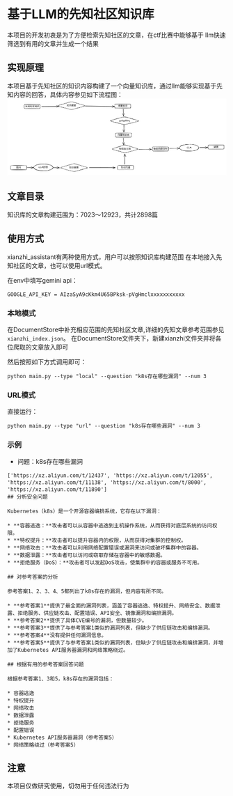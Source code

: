 # 基于LLM的先知社区知识库
本项目的开发初衷是为了方便检索先知社区的文章，在ctf比赛中能够基于
llm快速筛选到有用的文章并生成一个结果
## 实现原理
本项目基于先知社区的知识内容构建了一个向量知识库，通过llm能够实现基于先知内容的回答，具体内容参见如下流程图：
![img.png](img.png)
## 文章目录
知识库的文章构建范围为：7023～12923，共计2898篇
## 使用方式
xianzhi_assistant有两种使用方式，用户可以按照知识库构建范围
在本地接入先知社区的文章，也可以使用url模式。


在env中填写gemini api：
```
GOOGLE_API_KEY = AIzaSyA9cKkm4U65BPksk-pVgHmclxxxxxxxxxxx
```
### 本地模式
在DocumentStore中补充相应范围的先知社区文章,详细的先知文章参考范围参见`xianzhi_index.json`。
在DocumentStore文件夹下，新建xianzhi文件夹并将各位爬取的文章放入即可

然后按照如下方式调用即可：
```
python main.py --type "local" --question "k8s存在哪些漏洞" --num 3                                              
```
### URL模式
直接运行：
```
python main.py --type "url" --question "k8s存在哪些漏洞" --num 3                                              
```
### 示例
- 问题：k8s存在哪些漏洞
```
['https://xz.aliyun.com/t/12437', 'https://xz.aliyun.com/t/12055', 'https://xz.aliyun.com/t/11138', 'https://xz.aliyun.com/t/8000', 'https://xz.aliyun.com/t/11890']
## 分析安全问题

Kubernetes（k8s）是一个开源容器编排系统，它存在以下漏洞：

* **容器逃逸：**攻击者可以从容器中逃逸到主机操作系统，从而获得对底层系统的访问权限。
* **特权提升：**攻击者可以提升容器内的权限，从而获得对集群的控制权。
* **网络攻击：**攻击者可以利用网络配置错误或漏洞来访问或破坏集群中的容器。
* **数据泄露：**攻击者可以访问或窃取存储在容器中的敏感数据。
* **拒绝服务（DoS）：**攻击者可以发起DoS攻击，使集群中的容器或服务不可用。

## 对参考答案的分析

参考答案1、2、3、4、5都列出了k8s存在的漏洞，但内容有所不同。

* **参考答案1**提供了最全面的漏洞列表，涵盖了容器逃逸、特权提升、网络安全、数据泄露、拒绝服务、供应链攻击、配置错误、API安全、镜像漏洞和编排漏洞。
* **参考答案2**提供了具体CVE编号的漏洞，但数量较少。
* **参考答案3**提供了与参考答案1类似的漏洞列表，但缺少了供应链攻击和编排漏洞。
* **参考答案4**没有提供任何漏洞信息。
* **参考答案5**提供了与参考答案1类似的漏洞列表，但缺少了供应链攻击和编排漏洞，并增加了Kubernetes API服务器漏洞和网络策略绕过。

## 根据有用的参考答案回答问题

根据参考答案1、3和5，k8s存在的漏洞包括：

* 容器逃逸
* 特权提升
* 网络攻击
* 数据泄露
* 拒绝服务
* 配置错误
* Kubernetes API服务器漏洞（参考答案5）
* 网络策略绕过（参考答案5）
```
## 注意
本项目仅做研究使用，切勿用于任何违法行为
